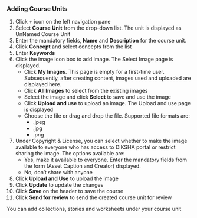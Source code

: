 ### Adding Course Units
1. Click **+** icon on the left navigation pane
2. Select **Course** **Unit** from the drop-down list. The unit is displayed as UnNamed Course Unit
3. Enter the mandatory fields, **Name** and **Description** for the course unit. 
4. Click **Concept** and select concepts from the list 
5. Enter **Keywords**
6. Click the image icon box to add image. The Select Image page is displayed.
	- Click **My Images**. This page is empty for a first-time user. Subsequently, after creating content, images used and uploaded are displayed here.
	- Click **All Images** to select from the existing images	
	- Select the image and click **Select** to save and use the image
	- Click **Upload and use** to upload an image. The Upload and use page is displayed
	- Choose the file or drag and drop the file. Supported file formats are:
		- .jpeg
		- .jpg
		- .png
7. Under Copyright & License, you can select whether to make the image available to everyone who has access to DIKSHA portal or restrict sharing the image. The options available are:
	- Yes, make it available to everyone. Enter the mandatory fields from the form (Asset Caption and Creator) displayed.
	- No, don’t share with anyone
8. Click **Upload and Use** to upload the image
9. Click **Update** to update the changes
10. Click **Save** on the header to save the course 
11. Click **Send for review** to send the created course unit for review

You can add collections, stories and worksheets under your course unit
